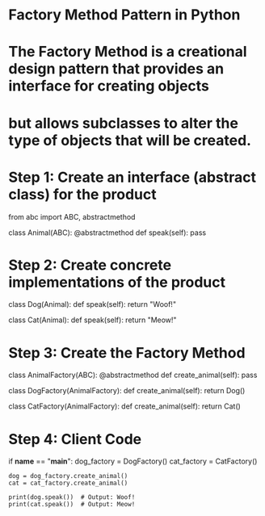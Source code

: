 # Factory Method Pattern in Python

# The Factory Method is a creational design pattern that provides an interface for creating objects
# but allows subclasses to alter the type of objects that will be created.

# Step 1: Create an interface (abstract class) for the product
from abc import ABC, abstractmethod

class Animal(ABC):
    @abstractmethod
    def speak(self):
        pass

# Step 2: Create concrete implementations of the product
class Dog(Animal):
    def speak(self):
        return "Woof!"

class Cat(Animal):
    def speak(self):
        return "Meow!"

# Step 3: Create the Factory Method
class AnimalFactory(ABC):
    @abstractmethod
    def create_animal(self):
        pass

class DogFactory(AnimalFactory):
    def create_animal(self):
        return Dog()

class CatFactory(AnimalFactory):
    def create_animal(self):
        return Cat()

# Step 4: Client Code
if __name__ == "__main__":
    dog_factory = DogFactory()
    cat_factory = CatFactory()
    
    dog = dog_factory.create_animal()
    cat = cat_factory.create_animal()
    
    print(dog.speak())  # Output: Woof!
    print(cat.speak())  # Output: Meow!
